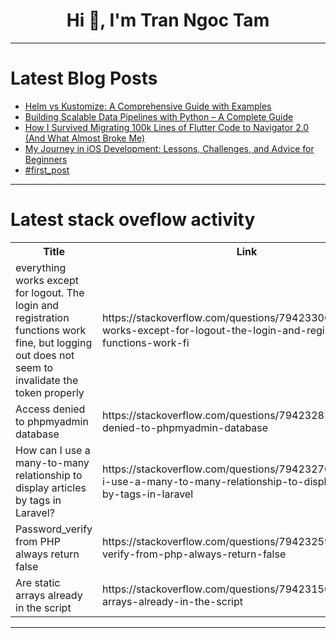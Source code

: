 <h1 align="center">Hi 👋, I'm Tran Ngoc Tam</h1>

---

# Latest Blog Posts 
<!-- BLOG-POST-LIST:START -->
- [Helm vs Kustomize: A Comprehensive Guide with Examples](https://dev.to/nirmalnaveen/helm-vs-kustomize-a-comprehensive-guide-with-real-world-examples-1hn8)
- [Building Scalable Data Pipelines with Python – A Complete Guide](https://dev.to/batrudin_haji/building-scalable-data-pipelines-with-python-a-complete-guide-40a7)
- [How I Survived Migrating 100k Lines of Flutter Code to Navigator 2.0 &lpar;And What Almost Broke Me&rpar;](https://dev.to/arslanyousaf12/how-i-survived-migrating-100k-lines-of-flutter-code-to-navigator-20-and-what-almost-broke-me-5cil)
- [My Journey in iOS Development: Lessons, Challenges, and Advice for Beginners](https://dev.to/divyansh_bhardwaj_1c4b5eb/my-journey-in-ios-development-lessons-challenges-and-advice-for-beginners-5941)
- [#first_post](https://dev.to/codetirtho97/firstpost-2kco)
<!-- BLOG-POST-LIST:END -->

---

# Latest stack oveflow activity
<table>
  <tr><th>Title</th><th>Link</th></tr>
  <!-- STACKOVERFLOW:START --><tr><td>everything works except for logout. The login and registration functions work fine, but logging out does not seem to invalidate the token properly</td><td>https://stackoverflow.com/questions/79423306/everything-works-except-for-logout-the-login-and-registration-functions-work-fi</td></tr><tr><td>Access denied to phpmyadmin database</td><td>https://stackoverflow.com/questions/79423281/access-denied-to-phpmyadmin-database</td></tr><tr><td>How can I use a many-to-many relationship to display articles by tags in Laravel?</td><td>https://stackoverflow.com/questions/79423270/how-can-i-use-a-many-to-many-relationship-to-display-articles-by-tags-in-laravel</td></tr><tr><td>Password_verify from PHP always return false</td><td>https://stackoverflow.com/questions/79423259/password-verify-from-php-always-return-false</td></tr><tr><td>Are static arrays already in the script</td><td>https://stackoverflow.com/questions/79423150/are-static-arrays-already-in-the-script</td></tr><!-- STACKOVERFLOW:END -->
</table>

---


